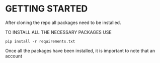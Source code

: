 # GETTING STARTED

After cloning the repo all packages need to be installed.

TO INSTALL ALL THE NECESSARY PACKAGES USE  

    pip install -r requirements.txt 
    
Once all the packages have been installed, it is important to note that an account 
